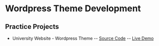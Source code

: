 # Wordpress Theme Development

## Practice Projects
* University Website - Wordpress Theme -- [Source Code](https://github.com/paulAlexSerban/University-Website-WP-Theme) -- [Live Demo]()
